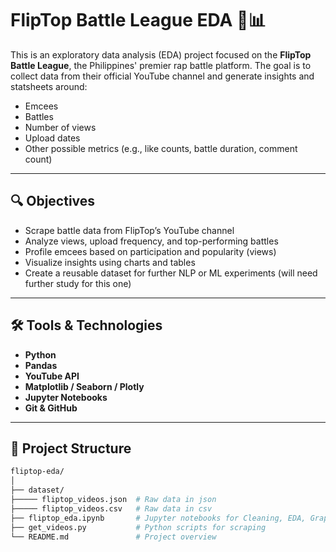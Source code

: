 # FlipTop Battle League EDA 🎤📊

This is an exploratory data analysis (EDA) project focused on the **FlipTop Battle League**, the Philippines' premier rap battle platform. The goal is to collect data from their official YouTube channel and generate insights and statsheets around:

- Emcees
- Battles
- Number of views
- Upload dates
- Other possible metrics (e.g., like counts, battle duration, comment count)

---

## 🔍 Objectives

- Scrape battle data from FlipTop’s YouTube channel
- Analyze views, upload frequency, and top-performing battles
- Profile emcees based on participation and popularity (views)
- Visualize insights using charts and tables
- Create a reusable dataset for further NLP or ML experiments (will need further study for this one)

---

## 🛠 Tools & Technologies

- **Python**
- **Pandas**
- **YouTube API**
- **Matplotlib / Seaborn / Plotly**
- **Jupyter Notebooks**
- **Git & GitHub**

---

## 📁 Project Structure

```bash
fliptop-eda/
│
├── dataset/                
├───── fliptop_videos.json  # Raw data in json          
├───── fliptop_videos.csv   # Raw data in csv
├── fliptop_eda.ipynb       # Jupyter notebooks for Cleaning, EDA, Graphs, charts, and visualizations 
├── get_videos.py           # Python scripts for scraping      
└── README.md               # Project overview
